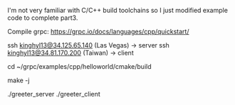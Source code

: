 I'm not very familiar with C/C++ build toolchains so I just modified example code to complete part3.

Compile grpc: https://grpc.io/docs/languages/cpp/quickstart/

ssh kinghyl13@34.125.65.140 (Las Vegas) -> server
ssh kinghyl13@34.81.170.200 (Taiwan)    -> client

cd ~/grpc/examples/cpp/helloworld/cmake/build

make -j

./greeter_server
./greeter_client